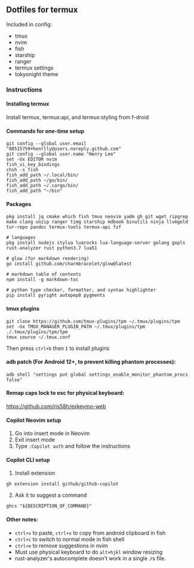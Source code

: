 ## Dotfiles for termux

Included in config:
 - tmux
 - nvim
 - fish
 - starship
 - ranger
 - termux settings
 - tokyonight theme

### Instructions

#### Installing termux

Install termux, termux:api, and termux:styling from f-droid

#### Commands for one-time setup
```
git config --global user.email "80515759+henrlly@users.noreply.github.com"
git config --global user.name "Henry Lee"
set -Ux EDITOR nvim
fish_vi_key_bindings
chsh -s fish
fish_add_path ~/.local/bin/
fish_add_path ~/go/bin/
fish_add_path ~/.cargo/bin/
fish_add_path "~/bin"
```

#### Packages
```
pkg install jq cmake which fish tmux neovim yadm gh git wget ripgrep make clang unzip ranger timg starship mdbook binutils ninja llvmgold tur-repo pandoc termux-tools termux-api fzf

# languages
pkg install nodejs stylua luarocks lua-language-server golang gopls rust-analyzer rust python3.7 lua51

# glow (for markdown rendering)
go install github.com/charmbracelet/glow@latest

# markdown table of contents
npm install -g markdown-toc

# python type checker, formatter, and syntax highlighter
pip install pyright autopep8 pygments
```

#### tmux plugins
```
git clone https://github.com/tmux-plugins/tpm ~/.tmux/plugins/tpm
set -Ux TMUX_MANAGER_PLUGIN_PATH ~/.tmux/plugins/tpm
./.tmux/plugins/tpm/tpm
tmux source ~/.tmux.conf
```
Then press `ctrl+b` then `I` to install plugins

#### adb patch (For Android 12+, to prevent killing phantom processes):
```
adb shell "settings put global settings_enable_monitor_phantom_procs false"
```

#### Remap caps lock to esc for physical keyboard:

https://github.com/ris58h/exkeymo-web

#### Copilot Neovim setup

1. Go into insert mode in Neovim
2. Exit insert mode
3. Type `:Copilot auth` and follow the instructions

#### Copilot CLI setup

1. Install extension
```
gh extension install github/github-copilot
```
2. Ask it to suggest a command
```
ghcs "${DESCRIPTION_OF_COMMAND}"
```

#### Other notes:

 - `ctrl+v` to paste, `ctrl+x` to copy from android clipboard in fish
 - `ctrl+c` to switch to normal mode in fish shell
 - `ctrl+e` to remove suggestions in nvim
 - Must use physical keyboard to do `alt+hjkl` window resizing
 - rust-analyzer's autocomplete doesn't work in a single .rs file.

